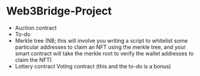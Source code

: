 # Web3Bridge-Project
- Auction contract
- To-do 
- Merkle tree (NB; this will involve you writing a script to whitelist some particular addresses to claim an NFT using the merkle tree, and your smart contract will take the merkle root to verify the wallet addresses to claim the NFT)
- Lottery contract
Voting contract (this and the to-do is a bonus) 
